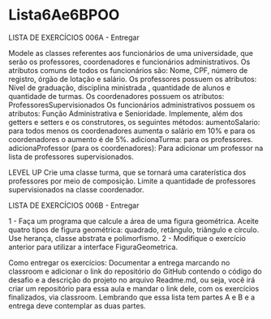 # Lista6Ae6BPOO

LISTA DE EXERCÍCIOS 006A - Entregar

Modele as classes referentes aos funcionários de uma universidade, que serão os professores, coordenadores e funcionários administrativos.
Os atributos comuns de todos os funcionários são: Nome, CPF, número de registro, órgão de lotação e salário.
Os professores possuem os atributos: Nível de graduação, disciplina ministrada , quantidade de alunos e quantidade de turmas.
Os coordenadores possuem os atributos: ProfessoresSupervisionados
Os funcionários administrativos possuem os atributos: Função Administrativa e Senioridade.
Implemente, além dos getters e setters e os construtores, os seguintes métodos:
aumentoSalario: para todos menos os coordenadores aumenta o salário em 10% e para os coordenadores o aumento é de 5%.
adicionaTurma: para os professores.
adicionaProfessor (para os coordenadores): Para adicionar um professor na lista de professores supervisionados.

LEVEL UP
Crie uma classe turma, que se tornará uma caraterística dos professores por meio de composição.
Limite a quantidade de professores supervisionados na classe coordenador.

LISTA DE EXERCÍCIOS 006B - Entregar

1 - Faça um programa que calcule a área de uma figura geométrica. Aceite quatro tipos de figura geométrica: quadrado, retângulo, triângulo e círculo. Use herança, classe abstrata e polimorfismo.
2 - Modifique o exercício anterior para utilizar a interface FiguraGeometrica.

Como entregar os exercícios:
Documentar a entrega marcando no classroom e adicionar o link do repositório do GitHub contendo o código do desafio e a descrição do projeto no arquivo Readme.md, ou seja, você irá criar um repositório para essa aula e mandar o link dele, com os exercícios finalizados, via classroom.
Lembrando que essa lista tem partes A e B e a entrega deve contemplar as duas partes.
